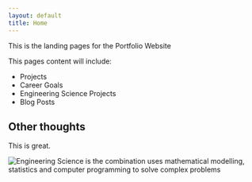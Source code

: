 ```yaml
---
layout: default
title: Home
---
```


This is the landing pages for the Portfolio Website

This pages content will include:
- Projects
- Career Goals
- Engineering Science Projects
- Blog Posts

## Other thoughts

This is great.

![Engineering Science is the combination uses mathematical modelling, statistics and computer programming to solve complex problems](/Users/connor/Code.jpg" "Code")